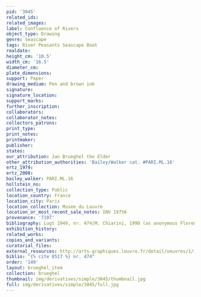 ```yaml
---
pid: '3045'
related_ids: 
related_images: 
label: Confluence of Rivers
object_type: Drawing
genre: Seascape
tags: River Peasants Seascape Boat
realdate: 
height_cm: '10.5'
width_cm: '16.5'
diameter_cm: 
plate_dimensions: 
support: Paper
drawing_medium: Pen and brown ink
signature: 
signature_location: 
support_marks: 
further_inscription: 
collaborators: 
collaborator_notes: 
collectors_patrons: 
print_type: 
print_notes: 
printmaker: 
publisher: 
states: 
our_attribution: Jan Brueghel the Elder
other_attribution_authorities: 'Bailey/Walker cat. #PARI.ML.16'
ertz_1979: 
ertz_2008: 
bailey_walker: PARI.ML.16
hollstein_no: 
collection_type: Public
location_country: France
location_city: Paris
location_collection: Musée du Louvre
location_or_most_recent_sale_notes: INV 19756
provenance: '7107'
bibliography: Lugt 1949, nr. 474|M. Chiarini, 1990 (as anonymous Florentine)
exhibition_history: 
related_works: 
copies_and_variants: 
curatorial_files: 
external_resources: http://arts-graphiques.louvre.fr/detail/oeuvres/1/109898-Confluent-de-deux-rivieres-animees-de-barques-et-de-petits-personnages
biblio: "{% cite 8517 %} nr. 474"
order: '149'
layout: brueghel_item
collection: brueghel
thumbnail: img/derivatives/simple/3045/thumbnail.jpg
full: img/derivatives/simple/3045/full.jpg
---
```

